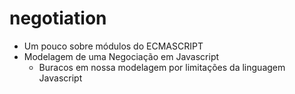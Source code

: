 # negotiation
- Um pouco sobre módulos do ECMASCRIPT
- Modelagem de uma Negociação em Javascript
  - Buracos em nossa modelagem por limitações da linguagem Javascript
